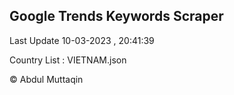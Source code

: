 

## Google Trends Keywords Scraper 
 
Last Update 10-03-2023 , 20:41:39

Country List :
VIETNAM.json



© Abdul Muttaqin 
